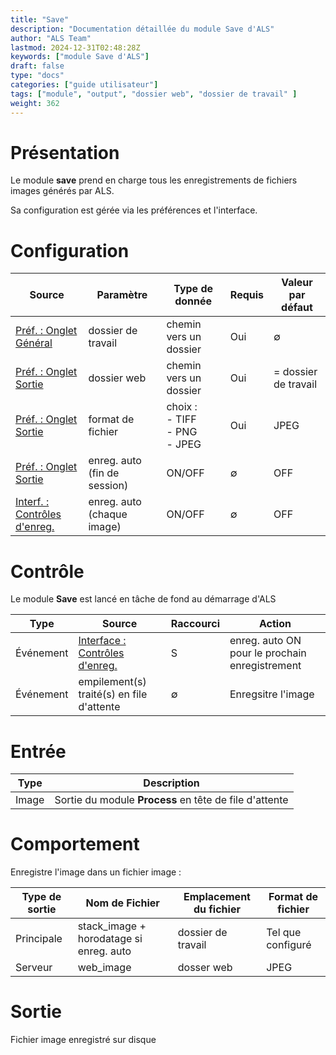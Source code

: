 ```yaml
---
title: "Save"
description: "Documentation détaillée du module Save d'ALS"
author: "ALS Team"
lastmod: 2024-12-31T02:48:28Z
keywords: ["module Save d'ALS"]
draft: false
type: "docs"
categories: ["guide utilisateur"] 
tags: ["module", "output", "dossier web", "dossier de travail" ]
weight: 362
---
```


# Présentation

Le module **save** prend en charge tous les enregistrements de fichiers images générés par ALS.

Sa configuration est gérée via les préférences et l'interface.

# Configuration

| Source                        | Paramètre                    | Type de donnée                       | Requis | Valeur par défaut    |
|-------------------------------|------------------------------|--------------------------------------| ------- |----------------------|
| [Préf. : Onglet Général](../../userguide/preferences/general/#work-folder) | dossier de travail           | chemin vers un dossier               | Oui     | ∅                    |
| [Préf. : Onglet Sortie](../../userguide/preferences/output/#web-folder) | dossier web                  | chemin vers un dossier               | Oui     | = dossier de travail |
| [Préf. : Onglet Sortie](../../userguide/preferences/output/#format) | format de fichier            | choix :<br>- TIFF<br>- PNG<br>- JPEG | Oui     | JPEG                 |
| [Préf. : Onglet Sortie](../../userguide/preferences/output/#session-stop-save) | enreg. auto (fin de session) | ON/OFF                               | ∅     | OFF                  |
| [Interf. : Contrôles d'enreg.](../../userguide/ui/controls/#save-controls) | enreg. auto (chaque image)   | ON/OFF                               | ∅     | OFF                  |

# Contrôle

Le module **Save** est lancé en tâche de fond au démarrage d'ALS

| Type      | Source                                                                        | Raccourci                     | Action                                         |
|-----------|-------------------------------------------------------------------------------|-------------------------------|------------------------------------------------|
| Événement | [Interface : Contrôles d'enreg.](../../userguide/ui/controls/#save-controls) | <span class="als-ks">S</span> | enreg. auto ON pour le prochain enregistrement |
| Événement | empilement(s) traité(s) en file d'attente                                     | ∅                            | Enregsitre l'image                             |


# Entrée

| Type  | Description                                            |
|-------|--------------------------------------------------------|
| Image | Sortie du module **Process** en tête de file d'attente |

# Comportement

Enregistre l'image dans un fichier image :

| Type de sortie | Nom de Fichier                          | Emplacement du fichier | Format de fichier |
|-------------|-----------------------------------------|------------------------|-------------------|
| Principale  | stack_image + horodatage si enreg. auto | dossier de travail     | Tel que configuré |
| Serveur     | web_image                               | dosser web             | JPEG              |     

# Sortie

Fichier image enregistré sur disque
